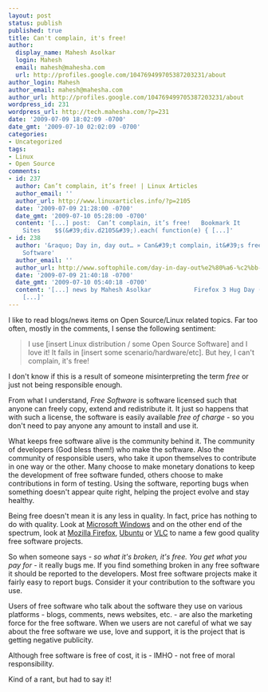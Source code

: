 ```yaml
---
layout: post
status: publish
published: true
title: Can't complain, it's free!
author:
  display_name: Mahesh Asolkar
  login: Mahesh
  email: mahesh@mahesha.com
  url: http://profiles.google.com/104769499705387203231/about
author_login: Mahesh
author_email: mahesh@mahesha.com
author_url: http://profiles.google.com/104769499705387203231/about
wordpress_id: 231
wordpress_url: http://tech.mahesha.com/?p=231
date: '2009-07-09 18:02:09 -0700'
date_gmt: '2009-07-10 02:02:09 -0700'
categories:
- Uncategorized
tags:
- Linux
- Open Source
comments:
- id: 237
  author: Can’t complain, it’s free! | Linux Articles
  author_email: ''
  author_url: http://www.linuxarticles.info/?p=2105
  date: '2009-07-09 21:28:00 -0700'
  date_gmt: '2009-07-10 05:28:00 -0700'
  content: '[...] post:  Can’t complain, it’s free!   Bookmark It                    Hide
    Sites    $$(&#39;div.d2105&#39;).each( function(e) { [...]'
- id: 238
  author: '&raquo; Day in, day out… » Can&#39;t complain, it&#39;s free! &raquo; Free
    Software'
  author_email: ''
  author_url: http://www.softophile.com/day-in-day-out%e2%80%a6-%c2%bb-cant-complain-its-free/
  date: '2009-07-09 21:40:18 -0700'
  date_gmt: '2009-07-10 05:40:18 -0700'
  content: '[...] news by Mahesh Asolkar            Firefox 3 Hug Day (for Ubuntu)
    [...]'
---
```

<p>I like to read blogs/news items on Open Source/Linux related topics. Far too often, mostly in the comments, I sense the following sentiment:</p>
<blockquote><p>I use [insert Linux distribution / some Open Source Software] and I love it! It fails in [insert some scenario/hardware/etc]. But hey, I can't complain, it's free!</p></blockquote>
<p>I don't know if this is a result of someone misinterpreting the term <em>free</em> or just not being responsible enough.</p>
<p>From what I understand, <em>Free Software</em> is software licensed such that anyone can freely copy, extend and redistribute it. It just so happens that with such a license, the software is easily available <em>free of charge</em> - so you don't need to pay anyone any amount to install and use it.</p>
<p>What keeps free software alive is the community behind it. The community of developers (God bless them!) who make the software. Also the community of responsible users, who  take it upon themselves to contribute in one way or the other. Many choose to make monetary donations to keep the development of free software funded, others choose to make contributions in form of testing. Using the software, reporting bugs when something doesn't appear quite right, helping the project evolve and stay healthy.</p>
<p>Being free doesn't mean it is any less in quality. In fact, price has nothing to do with quality. Look at <a href="http://www.microsoft.com/windows/" title="Microsoft Windows">Microsoft Windows</a> and on the other end of the spectrum, look at <a href="http://www.mozilla.com/firefox/" title="Mozilla Firefox">Mozilla Firefox</a>, <a href="http://www.ubuntu.com" title="Ubuntu">Ubuntu</a> or <a href="http://www.videolan.org/vlc/" title="VLC">VLC</a> to name a few good quality free software projects. </p>
<p>So when someone says - <em>so what it's broken, it's free. You get what you pay for</em> - it really bugs me. If you find something broken in any free software it should be reported to the developers. Most free software projects make it fairly easy to report bugs. Consider it your contribution to the software you use.</p>
<p>Users of free software who talk about the software they use on various platforms - blogs, comments, news websites, etc. - are also the marketing force for the free software. When we users are not careful of what we say about the free software we use, love and support, it is the project that is getting negative publicity.</p>
<p>Although free software is free of cost, it is - IMHO - not free of moral responsibility.</p>
<p>Kind of a rant, but had to say it!</p>
